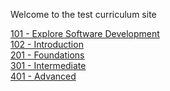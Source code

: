Welcome to the test curriculum site

[101 - Explore Software Development](/test/101/) <br/>
[102 - Introduction](/test/102/curriculum) <br/>
[201 - Foundations](/test/201/curriculum) <br/>
[301 - Intermediate](/test/301/curriculum) <br/>
[401 - Advanced](/test/401/curriculum)